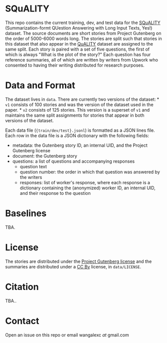 # SQuALITY

This repo contains the current training, dev, and test data for the [SQuALITY](TODO) (Summarization-formt QUestion Answering with Long Input Texts, Yes!) dataset.
The source documents are short stories from Project Gutenberg on the order of 5000-6000 words long.
The stories are split such that stories in this dataset that also appear in the [QuALITY](https://arxiv.org/abs/2112.08608) dataset are assigned to the same split.
Each story is paired with a set of five questions, the first of which is always "What is the plot of the story?"
Each question has four reference summaries, all of which are written by writers from Upwork who consented to having their writing distributed for research purposes.

# Data and Format

The dataset lives in `data`.
There are currently two versions of the dataset:
    * `v1` consists of 100 stories and was the version of the dataset used in the paper.
    * `v2` consists of 125 stories. This version is a superset of `v1` and maintains the same split assignments for stories that appear in both versions of the dataset.

Each data file (`{train/dev/test}.jsonl`) is formatted as a JSON lines file.
Each row in the data file is a JSON dictionary with the following fields:
* metadata: the Gutenberg story ID, an internal UID, and the Project Gutenberg license
* document: the Gutenberg story
* questions: a list of questions and accompanying responses
    * question text
    * question number: the order in which that question was answered by the writers
    * responses: list of worker's response, where each response is a dictionary containing the (anonymized) worker ID, an internal UID, and their response to the question

# Baselines

TBA.

# License

The stories are distributed under the [Project Gutenberg license](https://www.gutenberg.org/policy/license.html) and the summaries are distributed under a [CC By](https://creativecommons.org/licenses/by/4.0/) license, in `data/LICENSE`.

# Citation

TBA..

# Contact

Open an issue on this repo or email wangalexc _at_ gmail.com
